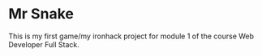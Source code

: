 # Mr Snake

This is my first game/my ironhack project for module 1 of the course Web Developer Full Stack.